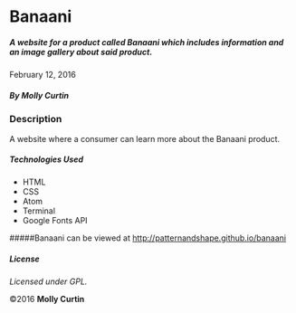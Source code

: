 # Banaani

##### A website for a product called Banaani which includes information and an image gallery about said product.

February 12, 2016

##### By Molly Curtin

### Description

A website where a consumer can learn more about the Banaani product.


##### Technologies Used

* HTML
* CSS
* Atom
* Terminal
* Google Fonts API


#####Banaani can be viewed at http://patternandshape.github.io/banaani

##### License

*Licensed under GPL.*

&copy;2016 **Molly Curtin**
